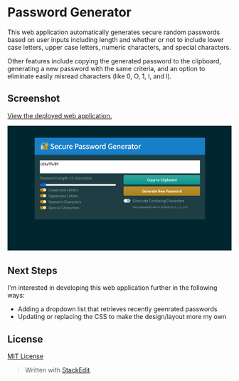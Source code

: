 # Password Generator
This web application automatically generates secure random passwords based on user inputs including length and whether or not to include lower case letters, upper case letters, numeric characters, and special characters.

Other features include copying the generated password to the clipboard, generating a new password with the same criteria, and an option to eliminate easily misread characters (like 0, O, 1, I, and l).

## Screenshot
[View the deployed web application.](https://dandandanoneil.github.io/password-generator/index.html)

![Password Generator screenshot](images/password-generator.png)

## Next Steps
I'm interested in developing this web application further in the following ways:
 - Adding a dropdown list that retrieves recently geenrated passwords
 - Updating or replacing the CSS to make the design/layout more my own

## License
[MIT License](http://opensource.org/licenses/mit-license.php)

> Written with [StackEdit](https://stackedit.io/).
